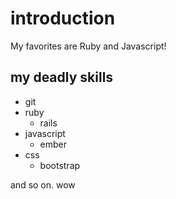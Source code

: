 # introduction
My favorites are Ruby and Javascript!
## my deadly skills
* git
* ruby
  * rails
* javascript
  * ember
* css
  * bootstrap

and so on.
wow
